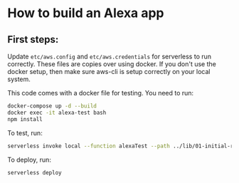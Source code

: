 # How to build an Alexa app

## First steps:
Update `etc/aws.config` and `etc/aws.credentials` for serverless to run correctly. These files are copies over using docker. If you don't use the docker setup, then make sure aws-cli is setup correctly on your local system.
          
This code comes with a docker file for testing. You need to run:
```bash
docker-compose up -d --build
docker exec -it alexa-test bash
npm install
```

To test, run:
```bash
serverless invoke local --function alexaTest --path ../lib/01-initial-request.json
```

To deploy, run:
```bash
serverless deploy
```